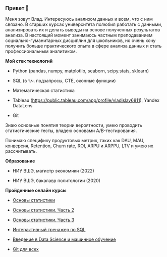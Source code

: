 ### Привет :wave:

Меня зовут Влад. Интересуюсь анализом данных и всем, что с ним связано. В старших курсах университета полюбил работать с данными, анализировать их и делать выводы на основе полученных результатов анализа. В настоящий момент занимаюсь частным преподаванием социально-гуманитарных дисциплин для школьников, но очень хочу получить больше практического опыта в сфере анализа данных и стать профессиональным аналитиком. 

**Мой стек технологий**

* Python (pandas, numpy, matplotlib, seaborn, scipy.stats, sklearn)

* SQL (в т.ч. подзапросы, CTE, оконные функции) 

* Математическая статистика

* Tableau (https://public.tableau.com/app/profile/vladislav6811), Yandex DataLens

* Git

Знаю основные понятия теории вероятности, умею проводить статистические тесты, владею основами A/B-тестирования.

Понимаю специфику продуктовых метрик, таких как DAU, MAU, конверсия, Retention, Churn rate, ROI, ARPU и ARPPU, LTV и умею их рассчитывать.

**Образование**

* НИУ ВШЭ, магистр экономики (2022) 

* НИУ ВШЭ, бакалавр политологии (2020)


**Пройденные онлайн курсы**

* [Основы статистики](https://stepik.org/cert/1346308)

* [Основы статистики. Часть 2](https://stepik.org/cert/1606122)

* [Основы статистики. Часть 3](https://stepik.org/cert/1648608)

* [Интерактивный тренажер по SQL](https://stepik.org/cert/1156113)

* [Введение в Data Science и машинное обучение](https://stepik.org/cert/1628989)

* [Git для всех](https://stepik.org/cert/1847550)


